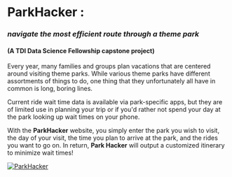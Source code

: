 # **ParkHacker** :
### _navigate the most efficient route through a theme park_

#### (A TDI Data Science Fellowship capstone project)

Every year, many families and groups plan vacations that are centered around visiting theme parks.  While various theme parks have different assortments of things to do, one thing that they unfortunately all have in common is long, boring lines.

Current ride wait time data is available via park-specific apps, but they are of limited use in planning your trip or if you'd rather not spend your day at the park looking up wait times on your phone.


With the **ParkHacker** website, you simply enter the park you wish to visit, the day of your visit, the time you plan to arrive at the park, and the rides you want to go on.  In return, **Park Hacker** will output a customized itinerary to minimize wait times!


[![ParkHacker](images/try-ParkHacker.png)](https://mybinder.org/v2/gh/MelHaley/binder-framework/master)